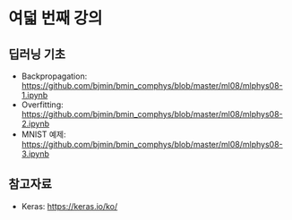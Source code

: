 # 여덟 번째 강의

## 딥러닝 기초

* Backpropagation: https://github.com/bjmin/bmin_comphys/blob/master/ml08/mlphys08-1.ipynb
* Overfitting: https://github.com/bjmin/bmin_comphys/blob/master/ml08/mlphys08-2.ipynb
* MNIST 예제: https://github.com/bjmin/bmin_comphys/blob/master/ml08/mlphys08-3.ipynb


## 참고자료
* Keras: https://keras.io/ko/

